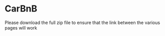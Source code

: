 # CarBnB
Please download the full zip file to ensure that the link between the various pages will work
